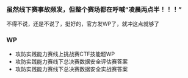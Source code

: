 ### 虽然线下赛事故频发，但整个赛场都在呼喊“凌晨两点半！！！”

不得不说，还是不说了，挺好的，官方发WP了，就冲这点就够了

### WP

* 攻防实践能力赛线上挑战赛CTF技能题WP
* 攻防实践能力赛线下总决赛数据安全评估赛答案
* 攻防实践能力赛线下总决赛数据安全实战赛答案

